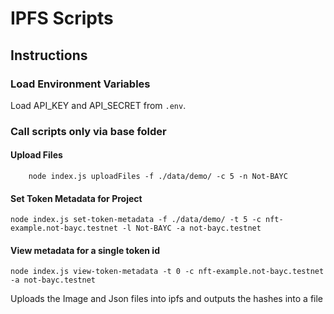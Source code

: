 # IPFS Scripts

## Instructions

### Load Environment Variables

Load API_KEY and API_SECRET from `.env`.

### Call scripts only via base folder

#### Upload Files

```nodejs
    node index.js uploadFiles -f ./data/demo/ -c 5 -n Not-BAYC
```

#### Set Token Metadata for Project

```nodejs
node index.js set-token-metadata -f ./data/demo/ -t 5 -c nft-example.not-bayc.testnet -l Not-BAYC -a not-bayc.testnet
```


#### View metadata for a single token id

```nodejs
node index.js view-token-metadata -t 0 -c nft-example.not-bayc.testnet -a not-bayc.testnet
```

Uploads the Image and Json files into ipfs and outputs the hashes into a file
